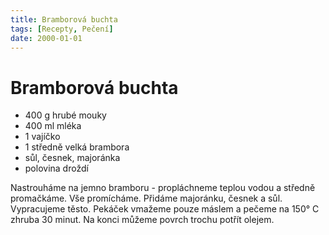 ```yaml
---
title: Bramborová buchta
tags: [Recepty, Pečení]
date: 2000-01-01
---
```


# Bramborová buchta

* 400 g hrubé mouky
* 400 ml mléka
* 1 vajíčko
* 1 středně velká brambora
* sůl, česnek, majoránka
* polovina droždí

Nastrouháme na jemno bramboru - propláchneme teplou vodou a středně promačkáme.
Vše promícháme. Přidáme majoránku, česnek a sůl. Vypracujeme těsto. Pekáček
vmažeme pouze máslem a pečeme na 150° C zhruba 30 minut. Na konci můžeme
povrch trochu potřít olejem.
